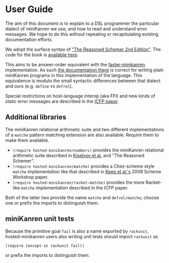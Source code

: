 # User Guide

The aim of this document is to explain to a DSL programmer the particular dialect of miniKanren we use, and how to read and understand error messages. We hope to do this without repeating or recapitulating existing documentation efforts.

We adopt the surface syntax of ["The Reasoned Schemer 2nd Edition"](https://mitpress.mit.edu/9780262535519/the-reasoned-schemer/). The code for the book is [available here](https://github.com/TheReasonedSchemer2ndEd/CodeFromTheReasonedSchemer2ndEd).

This aims to be answer-order equivalent with the [faster-minikanren](https://github.com/michaelballantyne/faster-minikanren) implementation. As such [the documentation there](./mk/README.md) is correct for writing plain miniKanren programs in this implementation of the language. This equivalence is modulo the small syntactic differences between that dialect and ours (e.g. `define` vs `defrel`).

Special restrictions on host-language interop (aka FFI) and new kinds of static error messages are described in the [ICFP paper](https://mballantyne.net/publications/icfp2024.pdf).

## Additional libraries

The miniKanren relational arithmetic suite and two different implementations of a `matche` pattern matching extension are also available. Require them to make them available.

- `(require hosted-minikanren/numbers)` provides the miniKanren relational arithmetic suite described in [Kiselyov et al.](https://link.springer.com/chapter/10.1007/978-3-540-78969-7_7) and "The Reasoned Schemer".
- `(require hosted-minikanren/matche)` provides a Chez-scheme style `matche` implementation like that described in [Keep et al.'s](https://digitalcommons.calpoly.edu/csse_fac/83/) 2009 Scheme Workshop paper.
- `(require hosted-minikanren/racket-matche)` provides the more Racket-like `matche` implementation described in the ICFP paper.

Both of the latter two provide the name `matche` and `defrel/matche`; choose one or prefix the imports to distinguish them.

## miniKanren unit tests

Because the primitive goal `fail` is also a name exported by `rackunit`, hosted-minikanren users also writing unit tests should import `rackunit` as

```racket
(require (except-in rackunit fail))
```

or prefix the imports to distinguish them.
